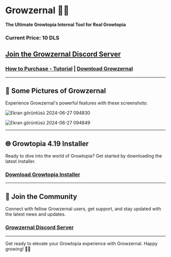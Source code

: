 # Growzernal 🌟🔥
**The Ultimate Growtopia Internal Tool for Real Growtopia**

### Current Price: **10 DLS**

## [Join the Growzernal Discord Server](https://discord.gg/SfUQG7ryxF)

### [How to Purchase - Tutorial](https://discord.com/channels/1237858709724467230/1251499847861927936/1251502410002595952) | [Download Growzernal](https://cdn.discordapp.com/attachments/1237864053196455967/1258464724421705888/Growzernal.rar?ex=6688241b&is=6686d29b&hm=877bfdcaf5bc6da95f0b2076835a1c6a3f617b8644812688ef27db5fe9ff8129&)

---

## 📸 Some Pictures of Growzernal
Experience Growzernal's powerful features with these screenshots:

![Ekran görüntüsü 2024-06-27 094830](https://github.com/kizetf/Growzernal/assets/135320386/9a29cca9-efb2-4c14-8219-ab98e1734e70)

![Ekran görüntüsü 2024-06-27 094849](https://github.com/kizetf/Growzernal/assets/135320386/8a6b312e-b235-4e68-b33a-1118066de284)

---

## 🌐 Growtopia 4.19 Installer
Ready to dive into the world of Growtopia? Get started by downloading the latest installer.

### [Download Growtopia Installer](https://ubistatic-a.akamaihd.net/0098/594764/GrowtopiaInstaller.exe)

---

## 🎉 Join the Community
Connect with fellow Growzernal users, get support, and stay updated with the latest news and updates.

### [Growzernal Discord Server](https://discord.gg/SfUQG7ryxF)

---

Get ready to elevate your Growtopia experience with Growzernal. Happy growing! 🌟🔥
